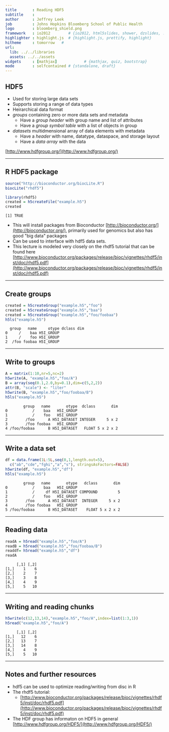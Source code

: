 ```yaml
---
title       : Reading HDF5
subtitle    : 
author      : Jeffrey Leek 
job         : Johns Hopkins Bloomberg School of Public Health
logo        : bloomberg_shield.png
framework   : io2012        # {io2012, html5slides, shower, dzslides, ...}
highlighter : highlight.js  # {highlight.js, prettify, highlight}
hitheme     : tomorrow   # 
url:
  lib: ../../libraries
  assets: ../../assets
widgets     : [mathjax]            # {mathjax, quiz, bootstrap}
mode        : selfcontained # {standalone, draft}
---
```







## HDF5

* Used for storing large data sets
* Supports storing a range of data types
* Heirarchical data format
* _groups_ containing zero or more data sets and metadata
  * Have a _group header_ with group name and list of attributes
  * Have a _group symbol table_ with a list of objects in group
* _datasets_ multidmensional array of data elements with metadata
  * Have a _header_ with name, datatype, dataspace, and storage layout
  * Have a _data array_ with the data

[http://www.hdfgroup.org/](http://www.hdfgroup.org/)

---


## R HDF5 package





```r
source("http://bioconductor.org/biocLite.R")
biocLite("rhdf5")
```



```r
library(rhdf5)
created = h5createFile("example.h5")
created
```

```
[1] TRUE
```


* This will install packages from Bioconductor [http://bioconductor.org/](http://bioconductor.org/), primarily used for genomics but also has good "big data" packages
* Can be used to interface with hdf5 data sets. 
* This lecture is modeled very closely on the rhdf5 tutorial that
can be found here [http://www.bioconductor.org/packages/release/bioc/vignettes/rhdf5/inst/doc/rhdf5.pdf](http://www.bioconductor.org/packages/release/bioc/vignettes/rhdf5/inst/doc/rhdf5.pdf)

--- 

## Create groups


```r
created = h5createGroup("example.h5","foo")
created = h5createGroup("example.h5","baa")
created = h5createGroup("example.h5","foo/foobaa")
h5ls("example.h5")
```

```
  group   name     otype dclass dim
0     /    baa H5I_GROUP           
1     /    foo H5I_GROUP           
2  /foo foobaa H5I_GROUP           
```


---

## Write to groups


```r
A = matrix(1:10,nr=5,nc=2)
h5write(A, "example.h5","foo/A")
B = array(seq(0.1,2.0,by=0.1),dim=c(5,2,2))
attr(B, "scale") <- "liter"
h5write(B, "example.h5","foo/foobaa/B")
h5ls("example.h5")
```

```
        group   name       otype  dclass       dim
0           /    baa   H5I_GROUP                  
1           /    foo   H5I_GROUP                  
2        /foo      A H5I_DATASET INTEGER     5 x 2
3        /foo foobaa   H5I_GROUP                  
4 /foo/foobaa      B H5I_DATASET   FLOAT 5 x 2 x 2
```


---

## Write a data set 


```r
df = data.frame(1L:5L,seq(0,1,length.out=5),
  c("ab","cde","fghi","a","s"), stringsAsFactors=FALSE)
h5write(df, "example.h5","df")
h5ls("example.h5")
```

```
        group   name       otype   dclass       dim
0           /    baa   H5I_GROUP                   
1           /     df H5I_DATASET COMPOUND         5
2           /    foo   H5I_GROUP                   
3        /foo      A H5I_DATASET  INTEGER     5 x 2
4        /foo foobaa   H5I_GROUP                   
5 /foo/foobaa      B H5I_DATASET    FLOAT 5 x 2 x 2
```


---

## Reading data


```r
readA = h5read("example.h5","foo/A")
readB = h5read("example.h5","foo/foobaa/B")
readdf= h5read("example.h5","df")
readA
```

```
     [,1] [,2]
[1,]    1    6
[2,]    2    7
[3,]    3    8
[4,]    4    9
[5,]    5   10
```



---

## Writing and reading chunks


```r
h5write(c(12,13,14),"example.h5","foo/A",index=list(1:3,1))
h5read("example.h5","foo/A")
```

```
     [,1] [,2]
[1,]   12    6
[2,]   13    7
[3,]   14    8
[4,]    4    9
[5,]    5   10
```


---

## Notes and further resources

* hdf5 can be used to optimize reading/writing from disc in R
* The rhdf5 tutorial: 
  * [http://www.bioconductor.org/packages/release/bioc/vignettes/rhdf5/inst/doc/rhdf5.pdf](http://www.bioconductor.org/packages/release/bioc/vignettes/rhdf5/inst/doc/rhdf5.pdf)
* The HDF group has informaton on HDF5 in general [http://www.hdfgroup.org/HDF5/](http://www.hdfgroup.org/HDF5/)
